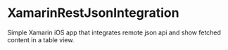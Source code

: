 # XamarinRestJsonIntegration
Simple Xamarin iOS app that integrates remote json api and show fetched content in a table view.
